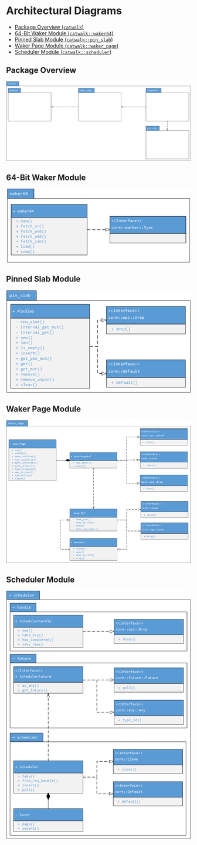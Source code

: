 Architectural Diagrams
=======================

- [Package Overview (`catwalk`)](#package-overview)
- [64-Bit Waker Module (`catwalk::waker64`)](#64-bit-waker-module)
- [Pinned Slab Module (`catwalk::pin_slab`)](#pinned-slab-module)
- [Waker Page Module (`catwalk::waker_page`)](#waker-page-module)
- [Scheduler Module (`catwalk::scheduler`)](#scheduler-module)

Package Overview
-----------------
![Package Overview](./img/catwalk.png)

64-Bit Waker Module
---------------
![64-Bit Waker Module](./img/catwalk-waker64.png)

Pinned Slab Module
-------------
![Pinned Slab Module](./img/catwalk-pin_slab.png)

Waker Page Module
---------------
![Waker Page Module](./img/catwalk-waker_page.png)

Scheduler Module
------------
![Scheduler Module](./img/catwalk-scheduler.png)

